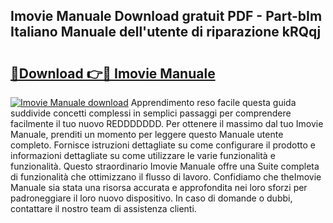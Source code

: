 ## Imovie Manuale Download gratuit PDF - Part-bIm Italiano Manuale dell'utente di riparazione kRQqj

# <h2><a href="http://df97ye.blite.top/?on=Imovie+Manuale">🔗Download 👉🔴 Imovie Manuale</a></h2>

[![Imovie Manuale download](https://i.imgur.com/lujVjoI.png)](http://df97ye.blite.top/?on=Imovie+Manuale)
Apprendimento reso facile questa guida suddivide concetti complessi in semplici passaggi per comprendere facilmente il tuo nuovo REDDDDDDD. Per ottenere il massimo dal tuo Imovie Manuale, prenditi un momento per leggere questo Manuale utente completo. Fornisce istruzioni dettagliate su come configurare il prodotto e informazioni dettagliate su come utilizzare le varie funzionalità e funzionalità. Questo straordinario Imovie Manuale offre una Suite completa di funzionalità che ottimizzano il flusso di lavoro. Confidiamo che theImovie Manuale sia stata una risorsa accurata e approfondita nei loro sforzi per padroneggiare il loro nuovo dispositivo. In caso di domande o dubbi, contattare il nostro team di assistenza clienti.
